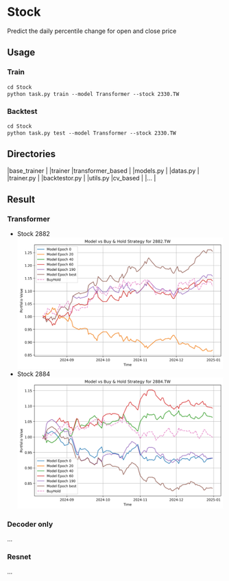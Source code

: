 # Stock
Predict the daily percentile change for open and close price

## Usage
### Train
```
cd Stock
python task.py train --model Transformer --stock 2330.TW
```
### Backtest
```
cd Stock
python task.py test --model Transformer --stock 2330.TW  
```
## Directories
|base_trainer
|  |trainer
|transformer_based
|  |models.py
|  |datas.py
|  |trainer.py
|  |backtestor.py
|  |utils.py
|cv_based
|  |...
|  




## Result
### Transformer
- Stock 2882
![2882 performance](https://github.com/KJJHHH/Stock/blob/main/transformer_based/transformer-result/2882.TW.png)
- Stock 2884
![2884 performance](https://github.com/KJJHHH/Stock/blob/main/transformer_based/transformer-result/2884.TW.png)
### Decoder only
...

### Resnet
...

